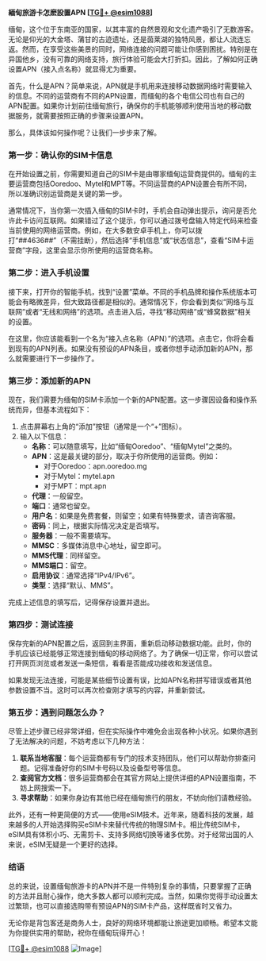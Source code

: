 **緬甸旅游卡怎麽設置APN [[TG💪+ @esim1088](https://t.me/s/esim1088)]**

缅甸，这个位于东南亚的国家，以其丰富的自然景观和文化遗产吸引了无数游客。无论是仰光的大金塔、蒲甘的古迹遗址，还是茵莱湖的独特风景，都让人流连忘返。然而，在享受这些美景的同时，网络连接的问题可能让你感到困扰。特别是在异国他乡，没有可靠的网络支持，旅行体验可能会大打折扣。因此，了解如何正确设置APN（接入点名称）就显得尤为重要。

首先，什么是APN？简单来说，APN就是手机用来连接移动数据网络时需要输入的信息。不同的运营商有不同的APN设置，而缅甸的各个电信公司也有自己的APN配置。如果你计划前往缅甸旅行，确保你的手机能够顺利使用当地的移动数据服务，就需要按照正确的步骤来设置APN。

那么，具体该如何操作呢？让我们一步步来了解。

### **第一步：确认你的SIM卡信息**
在开始设置之前，你需要知道自己的SIM卡是由哪家缅甸运营商提供的。缅甸的主要运营商包括Ooredoo、Mytel和MPT等。不同运营商的APN设置会有所不同，所以准确识别运营商是关键的第一步。

通常情况下，当你第一次插入缅甸的SIM卡时，手机会自动弹出提示，询问是否允许此卡访问互联网。如果错过了这个提示，你可以通过拨号盘输入特定代码来检查当前使用的网络运营商。例如，在大多数安卓手机上，你可以拨打“*#*#4636#*#*”（不需挂断），然后选择“手机信息”或“状态信息”，查看“SIM卡运营商”字段，这里会显示你所使用的运营商名称。

### **第二步：进入手机设置**
接下来，打开你的智能手机，找到“设置”菜单。不同的手机品牌和操作系统版本可能会有略微差异，但大致路径都是相似的。通常情况下，你会看到类似“网络与互联网”或者“无线和网络”的选项。点击进入后，寻找“移动网络”或“蜂窝数据”相关的设置。

在这里，你应该能看到一个名为“接入点名称（APN）”的选项。点击它，你将会看到现有的APN列表。如果没有预设的APN条目，或者你想手动添加新的APN，那么就需要进行下一步操作了。

### **第三步：添加新的APN**
现在，我们需要为缅甸的SIM卡添加一个新的APN配置。这一步骤因设备和操作系统而异，但基本流程如下：

1. 点击屏幕右上角的“添加”按钮（通常是一个“+”图标）。
2. 输入以下信息：
   - **名称**：可以随意填写，比如“缅甸Ooredoo”、“缅甸Mytel”之类的。
   - **APN**：这是最关键的部分，取决于你所使用的运营商。例如：
     - 对于Ooredoo：apn.ooredoo.mg
     - 对于Mytel：mytel.apn
     - 对于MPT：mpt.apn
   - **代理**：一般留空。
   - **端口**：通常也留空。
   - **用户名**：如果是免费套餐，则留空；如果有特殊要求，请咨询客服。
   - **密码**：同上，根据实际情况决定是否填写。
   - **服务器**：一般不需要填写。
   - **MMSC**：多媒体消息中心地址，留空即可。
   - **MMS代理**：同样留空。
   - **MMS端口**：留空。
   - **启用协议**：通常选择“IPv4/IPv6”。
   - **类型**：选择“默认、MMS”。

完成上述信息的填写后，记得保存设置并退出。

### **第四步：测试连接**
保存完新的APN配置之后，返回到主界面，重新启动移动数据功能。此时，你的手机应该已经能够正常连接到缅甸的移动网络了。为了确保一切正常，你可以尝试打开网页浏览或者发送一条短信，看看是否能成功接收和发送信息。

如果发现无法连接，可能是某些细节设置有误，比如APN名称拼写错误或者其他参数设置不当。这时可以再次检查刚才填写的内容，并重新尝试。

### **第五步：遇到问题怎么办？**
尽管上述步骤已经非常详细，但在实际操作中难免会出现各种小状况。如果你遇到了无法解决的问题，不妨考虑以下几种方法：

1. **联系当地客服**：每个运营商都有专门的技术支持团队，他们可以帮助你排查问题。记得准备好你的SIM卡号码以及设备型号等信息。
2. **查阅官方文档**：很多运营商都会在其官方网站上提供详细的APN设置指南，不妨上网搜索一下。
3. **寻求帮助**：如果你身边有其他已经在缅甸旅行的朋友，不妨向他们请教经验。

此外，还有一种更简便的方式——使用eSIM技术。近年来，随着科技的发展，越来越多的人开始选择购买eSIM卡来替代传统的物理SIM卡。相比传统SIM卡，eSIM具有体积小巧、无需剪卡、支持多网络切换等诸多优势。对于经常出国的人来说，eSIM无疑是一个更好的选择。

### **结语**
总的来说，设置缅甸旅游卡的APN并不是一件特别复杂的事情，只要掌握了正确的方法并且耐心操作，绝大多数人都可以顺利完成。当然，如果你觉得手动设置太过繁琐，也可以直接选购带有预设APN的SIM卡产品，这样既省时又省力。

无论你是背包客还是商务人士，良好的网络环境都能让旅途更加顺畅。希望本文能为你提供实用的帮助，祝你在缅甸玩得开心！

[[TG💪+ @esim1088](https://t.me/s/esim1088) ![Image](https://i.postimg.cc/4NQfJmqS/Snipaste-2025-05-13-00-14-12.png)]